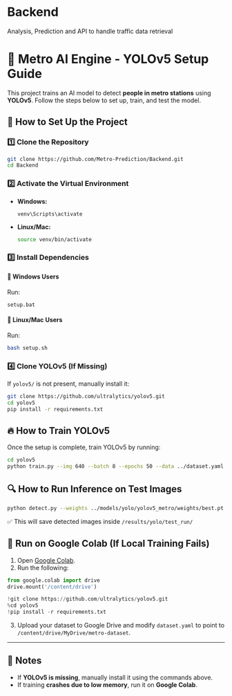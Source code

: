 # Backend
Analysis, Prediction and API to handle traffic data retrieval

# 🚀 Metro AI Engine - YOLOv5 Setup Guide

This project trains an AI model to detect **people in metro stations** using **YOLOv5**. Follow the steps below to set up, train, and test the model.

## 📌 How to Set Up the Project

### **1️⃣ Clone the Repository**
```bash
git clone https://github.com/Metro-Prediction/Backend.git
cd Backend
```

### **2️⃣ Activate the Virtual Environment**
- **Windows:**  
  ```batch
  venv\Scripts\activate
  ```
- **Linux/Mac:**  
  ```bash
  source venv/bin/activate
  ```
### **3️⃣ Install Dependencies**
#### **🔹 Windows Users**
Run:
```batch
setup.bat
```

#### **🔹 Linux/Mac Users**
Run:
```bash
bash setup.sh
```

### **4️⃣ Clone YOLOv5 (If Missing)**
If `yolov5/` is not present, manually install it:
```bash
git clone https://github.com/ultralytics/yolov5.git
cd yolov5
pip install -r requirements.txt
```

## 🔥 How to Train YOLOv5
Once the setup is complete, train YOLOv5 by running:
```bash
cd yolov5
python train.py --img 640 --batch 8 --epochs 50 --data ../dataset.yaml --weights yolov5s.pt --name metro_people --project ../models/yolo
```

## 🔍 How to Run Inference on Test Images
```bash
python detect.py --weights ../models/yolo/yolov5_metro/weights/best.pt --img 640 --conf 0.5 --source ../data/test/images --project ../results/yolo --name test_run
```

✅ This will save detected images inside `/results/yolo/test_run/`

## 🚀 Run on Google Colab (If Local Training Fails)
1. Open [Google Colab](https://colab.research.google.com/).
2. Run the following:
```python
from google.colab import drive
drive.mount('/content/drive')

!git clone https://github.com/ultralytics/yolov5.git
%cd yolov5
!pip install -r requirements.txt
```
3. Upload your dataset to Google Drive and modify `dataset.yaml` to point to `/content/drive/MyDrive/metro-dataset`.

---

## 📌 Notes
- If **YOLOv5 is missing**, manually install it using the commands above.
- If training **crashes due to low memory**, run it on **Google Colab**.



